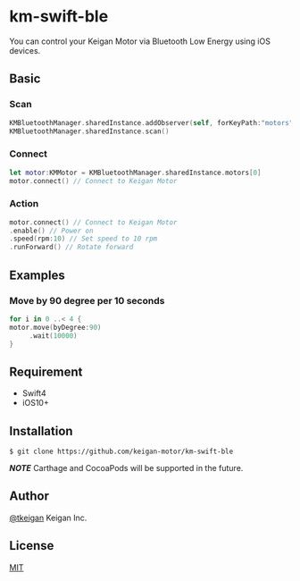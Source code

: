 # km-swift-ble

You can control your Keigan Motor via Bluetooth Low Energy using iOS devices.

## Basic
### Scan
```swift
KMBluetoothManager.sharedInstance.addObserver(self, forKeyPath:"motors", options: .new, context:nil)
KMBluetoothManager.sharedInstance.scan()
```
### Connect
```swift
let motor:KMMotor = KMBluetoothManager.sharedInstance.motors[0]
motor.connect() // Connect to Keigan Motor
```
### Action
```swift
motor.connect() // Connect to Keigan Motor
.enable() // Power on
.speed(rpm:10) // Set speed to 10 rpm
.runForward() // Rotate forward
```

## Examples
### Move by 90 degree per 10 seconds
```swift
for i in 0 ..< 4 {
motor.move(byDegree:90)
     .wait(10000)
}
```

## Requirement

- Swift4
- iOS10+

## Installation

    $ git clone https://github.com/keigan-motor/km-swift-ble
   
***NOTE***
Carthage and CocoaPods will be supported in the future.

## Author

[@tkeigan](https://twitter.com/tkeigan)
Keigan Inc.

## License

[MIT](http://b4b4r07.mit-license.org)

